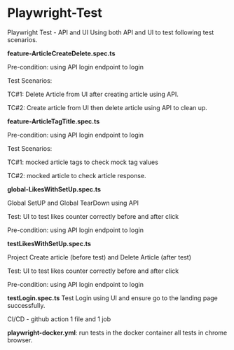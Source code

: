 # Playwright-Test
Playwright Test - API and UI
Using both API and UI to test following test scenarios.

**feature-ArticleCreateDelete.spec.ts**

Pre-condition: using API login endpoint to login

Test Scenarios:

TC#1: Delete Article from UI after creating article using API.

TC#2: Create article from UI then delete article using API to clean up.

**feature-ArticleTagTitle.spec.ts**

Pre-condition: using API login endpoint to login

Test Scenarios:

TC#1: mocked article tags to check mock tag values

TC#2: mocked article to check article response.


**global-LikesWithSetUp.spec.ts**

Global SetUP and Global TearDown using API

Test: UI to test likes counter correctly before and after click

Pre-condition: using API login endpoint to login

**testLikesWithSetUp.spec.ts**

Project Create article (before test) and Delete Article (after test)

Test: UI to test likes counter correctly before and after click

Pre-condition: using API login endpoint to login


**testLogin.spec.ts**
Test Login using UI and ensure go to the landing page successfully.

CI/CD - github action 1 file and 1 job 

**playwright-docker.yml**: run tests in the docker container all tests in chrome browser.